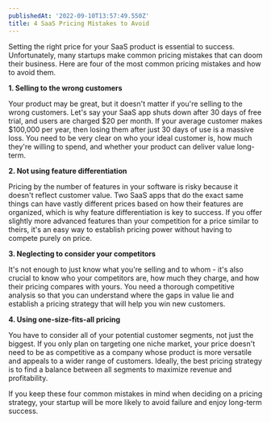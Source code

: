 ```yaml
---
publishedAt: '2022-09-10T13:57:49.550Z'
title: 4 SaaS Pricing Mistakes to Avoid
---
```


Setting the right price for your SaaS product is essential to success. Unfortunately, many startups make common pricing mistakes that can doom their business. Here are four of the most common pricing mistakes and how to avoid them.


**1. Selling to the wrong customers**


Your product may be great, but it doesn't matter if you're selling to the wrong customers. Let's say your SaaS app shuts down after 30 days of free trial, and users are charged $20 per month. If your average customer makes $100,000 per year, then losing them after just 30 days of use is a massive loss. You need to be very clear on who your ideal customer is, how much they're willing to spend, and whether your product can deliver value long-term.


**2. Not using feature differentiation**


Pricing by the number of features in your software is risky because it doesn't reflect customer value. Two SaaS apps that do the exact same things can have vastly different prices based on how their features are organized, which is why feature differentiation is key to success. If you offer slightly more advanced features than your competition for a price similar to theirs, it's an easy way to establish pricing power without having to compete purely on price.


**3. Neglecting to consider your competitors**


It's not enough to just know what you're selling and to whom - it's also crucial to know who your competitors are, how much they charge, and how their pricing compares with yours. You need a thorough competitive analysis so that you can understand where the gaps in value lie and establish a pricing strategy that will help you win new customers.


**4. Using one-size-fits-all pricing**


You have to consider all of your potential customer segments, not just the biggest. If you only plan on targeting one niche market, your price doesn't need to be as competitive as a company whose product is more versatile and appeals to a wider range of customers. Ideally, the best pricing strategy is to find a balance between all segments to maximize revenue and profitability.


If you keep these four common mistakes in mind when deciding on a pricing strategy, your startup will be more likely to avoid failure and enjoy long-term success.


